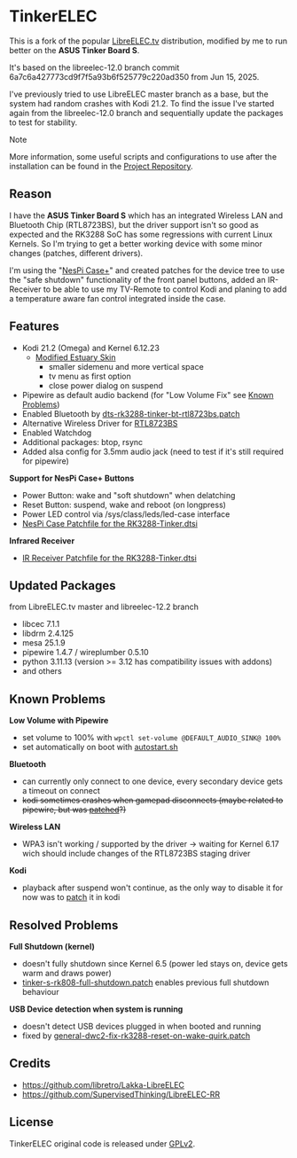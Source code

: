 # TinkerELEC

This is a fork of the popular [LibreELEC.tv](https://github.com/LibreELEC/LibreELEC.tv) distribution, modified by me to run better on the **ASUS Tinker Board S**.

It's based on the libreelec-12.0 branch commit 6a7c6a427773cd9f7f5a93b6f525779c220ad350 from Jun 15, 2025.

I've previously tried to use LibreELEC master branch as a base, but the system had random crashes with Kodi 21.2. To find the issue I've started again from the libreelec-12.0 branch and sequentially update the packages to test for stability.

> [!NOTE]
> More information, some useful scripts and configurations to use after the installation can be found in the [Project Repository](https://github.com/s7a7ic/TinkerELEC-Project).

## Reason

I have the **ASUS Tinker Board S** which has an integrated Wireless LAN and Bluetooth Chip (RTL8723BS), but the driver support isn't so good as expected and the RK3288 SoC has some regressions with current Linux Kernels. So I'm trying to get a better working device with some minor changes (patches, different drivers).

I'm using the "[NesPi Case+](https://github.com/RetroFlag/retroflag-picase)" and created patches for the device tree to use the "safe shutdown" functionality of the front panel buttons, added an IR-Receiver to be able to use my TV-Remote to control Kodi and planing to add a temperature aware fan control integrated inside the case.

## Features

- Kodi 21.2 (Omega) and Kernel 6.12.23
  - [Modified Estuary Skin](packages/mediacenter/kodi-theme-Estuary)
    - smaller sidemenu and more vertical space
    - tv menu as first option
    - close power dialog on suspend
- Pipewire as default audio backend (for "Low Volume Fix" see [Known Problems](#known-problems))
- Enabled Bluetooth by [dts-rk3288-tinker-bt-rtl8723bs.patch](projects/Rockchip/patches/linux/tinker-s/dts-rk3288-tinker-bt-rtl8723bs.patch)
- Alternative Wireless Driver for [RTL8723BS](packages/tinkerelec/linux-drivers/RTL8723BS)
- Enabled Watchdog
- Additional packages: btop, rsync
- Added alsa config for 3.5mm audio jack (need to test if it's still required for pipewire)

**Support for NesPi Case+ Buttons**
- Power Button: wake and "soft shutdown" when delatching
- Reset Button: suspend, wake and reboot (on longpress)
- Power LED control via /sys/class/leds/led-case interface
- [NesPi Case Patchfile for the RK3288-Tinker.dtsi](projects/Rockchip/patches/linux/nespi-case/dts-rk3288-tinker-nespi-case.patch)

**Infrared Receiver**
- [IR Receiver Patchfile for the RK3288-Tinker.dtsi](projects/Rockchip/patches/linux/nespi-case/dts-rk3288-tinker-ir-receiver.patch)

## Updated Packages

from LibreELEC.tv master and libreelec-12.2 branch

- libcec 7.1.1
- libdrm 2.4.125
- mesa 25.1.9
- pipewire 1.4.7 / wireplumber 0.5.10
- python 3.11.13 (version >= 3.12 has compatibility issues with addons)
- and others

## Known Problems

**Low Volume with Pipewire**
* set volume to 100% with `wpctl set-volume @DEFAULT_AUDIO_SINK@ 100%`
* set automatically on boot with [autostart.sh](https://github.com/s7a7ic/TinkerELEC-Project/blob/main/scripts/autostart.sh)

**Bluetooth**
* can currently only connect to one device, every secondary device gets a timeout on connect
* ~~kodi sometimes crashes when gamepad disconnects (maybe related to pipewire, but was [patched](https://github.com/xbmc/xbmc/pull/26454)?)~~

**Wireless LAN**
* WPA3 isn't working / supported by the driver -> waiting for Kernel 6.17 wich should include changes of the RTL8723BS staging driver

**Kodi**
* playback after suspend won't continue, as the only way to disable it for now was to [patch](packages/mediacenter/kodi/patches/kodi-200.01-disable-resume-playerstate-after-suspend.patch) it in kodi

## Resolved Problems

**Full Shutdown (kernel)**
* doesn't fully shutdown since Kernel 6.5 (power led stays on, device gets warm and draws power)
* [tinker-s-rk808-full-shutdown.patch](projects/Rockchip/patches/linux/tinker-s/tinker-s-rk808-full-shutdown.patch) enables previous full shutdown behaviour

**USB Device detection when system is running**
* doesn't detect USB devices plugged in when booted and running
* fixed by [general-dwc2-fix-rk3288-reset-on-wake-quirk.patch](projects/Rockchip/patches/linux/tinker-s/general-dwc2-fix-rk3288-reset-on-wake-quirk.patch)

## Credits

* https://github.com/libretro/Lakka-LibreELEC
* https://github.com/SupervisedThinking/LibreELEC-RR

## License

TinkerELEC original code is released under [GPLv2](https://www.gnu.org/licenses/gpl-2.0.html).
